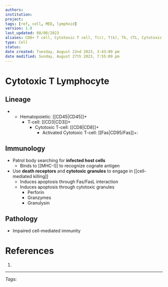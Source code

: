 ```yaml
---
authors: 
institution: 
project: 
tags: [ref, cell, MED, lymphoid]
version: 1.0
last_updated: 08/08/2023
aliases: CD8+ T cell, Cytotoxic T cell, T(c), T(k), Tk, CTL, Cytotoxic T lymphocyte
type: Cell
status: 
date created: Tuesday, August 22nd 2023, 3:43:09 pm
date modified: Sunday, August 27th 2023, 7:55:09 pm
---
```


# Cytotoxic T Lymphocyte

## Lineage
- - Hematopoietic: [[CD45|CD45]]+ 
	- T-cell: [[CD3|CD3]]+ 
		- Cytotoxic T-cell: [[CD8|CD8]]+
			- Activated Cytotoxic T-cell: [[Fas|CD95/Fas]]+: 
## Immunology
- Patrol body searching for **infected host cells**
	- Binds to [[MHC-I]] to recognize cognate antigen
- Use **death receptors** and **cytotoxic granules** to engage in [[cell-mediated killing]]
	- Induces apoptosis through Fas/FasL interaction
	- Induces apoptosis through cytotoxic granules
		- Perforin
		- Granzymes
		- Granulysin
## Pathology
- Impaired cell-mediated immunity

# References
1. 

---
_Tags:_